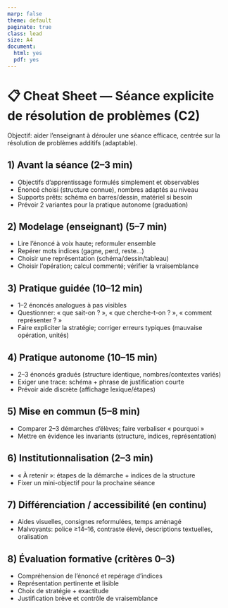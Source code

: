 ```yaml
---
marp: false
theme: default
paginate: true
class: lead
size: A4
document:
  html: yes
  pdf: yes
---
```


# 📋 Cheat Sheet — Séance explicite de résolution de problèmes (C2)

Objectif: aider l’enseignant à dérouler une séance efficace, centrée sur la résolution de problèmes additifs (adaptable).

## 1) Avant la séance (2–3 min)
- Objectifs d’apprentissage formulés simplement et observables
- Énoncé choisi (structure connue), nombres adaptés au niveau
- Supports prêts: schéma en barres/dessin, matériel si besoin
- Prévoir 2 variantes pour la pratique autonome (graduation)

## 2) Modelage (enseignant) (5–7 min)
- Lire l’énoncé à voix haute; reformuler ensemble
- Repérer mots indices (gagne, perd, reste…)
- Choisir une représentation (schéma/dessin/tableau)
- Choisir l’opération; calcul commenté; vérifier la vraisemblance

## 3) Pratique guidée (10–12 min)
- 1–2 énoncés analogues à pas visibles
- Questionner: « que sait-on ? », « que cherche-t-on ? », « comment représenter ? »
- Faire expliciter la stratégie; corriger erreurs typiques (mauvaise opération, unités)

## 4) Pratique autonome (10–15 min)
- 2–3 énoncés gradués (structure identique, nombres/contextes variés)
- Exiger une trace: schéma + phrase de justification courte
- Prévoir aide discrète (affichage lexique/étapes)

## 5) Mise en commun (5–8 min)
- Comparer 2–3 démarches d’élèves; faire verbaliser « pourquoi »
- Mettre en évidence les invariants (structure, indices, représentation)

## 6) Institutionnalisation (2–3 min)
- « À retenir »: étapes de la démarche + indices de la structure
- Fixer un mini-objectif pour la prochaine séance

## 7) Différenciation / accessibilité (en continu)
- Aides visuelles, consignes reformulées, temps aménagé
- Malvoyants: police ≥14–16, contraste élevé, descriptions textuelles, oralisation

## 8) Évaluation formative (critères 0–3)
- Compréhension de l’énoncé et repérage d’indices
- Représentation pertinente et lisible
- Choix de stratégie + exactitude
- Justification brève et contrôle de vraisemblance
